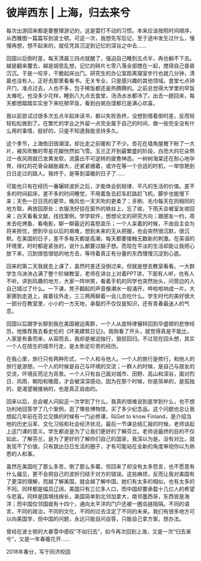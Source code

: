 # 彼岸西东 | 上海，归去来兮


每次出游回来都是要整理游记的，这是雷打不动的习惯。本来应该按照时间顺序，从西雅图一篇篇写到波士顿。可这一次，我想先写后记，至于途中发生过什么，慢慢再想，想不起来的，就任凭其沉淀到记忆的深谷之中去……  

回国以后倒时差，每天清晨三四点就醒了，强迫自己睡到五点半，再也躺不下去。越是翻来覆去，越是胡思乱想，记忆的碎片七零八落全部搅在一起，搅得自己昏昏沉沉。于是一咬牙，干脆起床出门。研究生的办公室距离寝室步行也就几分钟，清晨也没有人，正好去那里看看书，无关专业，只是感兴趣的其他领域。食堂七点钟开门，准点过去，人也不多，包子稀饭都还是热腾腾的。之前总觉得大学里的早饭太难吃，也没多少花样，睡到八九点去食堂，汤汤水水都冷了。出去一趟回来，每天都想踏踏实实坐下来吃顿早饭，看到白粥白馍都已是满心欢喜。

我以前尝试过很多次五点半起床读书，都以失败告终，没想到借着倒时差，反而轻轻松松做到了。在繁忙的学业之外留一点完全属于自己的时间，做一些完全没有什么用的事情，挺好的。只是不知道我能坚持多久。

这个季节，上海依旧很潮湿，却比走之前暖和了不少。杏花在墙角屋檐下粉了一大片，被风吹散的零星花瓣恍然如飞雪。玉兰正开到最繁盛的阶段，白而大的花朵熬过一夜风雨就已发黄发软，流露出不可逆转的疲惫神态。一树树海棠还在耐心地孕育，绯红的花骨朵越胀越大，还紧紧绷着，或许在等一个合适的时机，一举惊艳到日日走过的路人。我终于，是等到温暖的日子了……

可能也只有在经历一番辗转波折之后，才能体会到规律、平凡的生活的价值。差不多的时间起床，差不多的时间睡觉，不用着急去赶车赶路赶飞机，脚步也能慢下来；天色一日日亮的更早，晚风也一天天吹的更柔了；牙刷、毛巾每天在同相同的地方取，再放回原处；衣服洗好挂在窗外的铁丝上，忘了收，下雨天会被室友收回来；白天看看文献，找找案例，学学软件，想想论文的研究方向；跟朋友一约，周末去吃烤鱼、看电影，聊一聊最近的喜怒哀乐；一个人呆着的时候，不由自主会为将来担忧，想到毕业以后的艰难，想到未来的无从把握，也会突然很沉默，很沉默。在美国的日子，差不多每天都是高潮，每天都要接触无数新的刺激。在英语的环境里，时时都是紧张的，说什么都要过脑子想。而现在平淡的生活却能让我把心放下来，沉到很低很低的地方去，等待着真正有分量的东西慢慢沉淀到心底。

回来的第二天我就去上课了，虽然时差还没倒过来，但就是想去教室看看。一大群学生乌泱泱占满了整个阶梯教室，老师在讲台上对着PPT讲，下面有人听，也有人不听。讲到风趣的地方，大家一阵哄笑，看着手机的同学也突然抬头，问旁边的人自己错过了什么。一下课，凳子翻起的声音像潮水一般涌开，哗啦啦响成一片。大家挪到走道上，挨着往外走，三三两两聊着一会儿去吃什么。学生时代的美好很大一部分在教室里，小小的一方天地，承载的不仅仅是知识，还有青春最迷人的气息。


回国以后跟学长聊到我在美国被迫离群，一个人从底特律辗转回到华盛顿的悲惨经历，他推荐我去看史伦的《环美建筑日记》。我刚看了开头，就觉得真是不能比，人家是有备而来，从容而去，我却是被迫独行，狼狈回归。不过现在回头想，其实一个人在陌生的城市行走，是太弥足珍贵的经历。
 

在我心里，旅行只有两种形式，一个人和与他人。一个人的旅行是修行，和他人的旅行是游憩。一个人的时候是自己与环境的交流；一群人的时候，是自己与朋友的交流，环境反而沦为背景。一个人只有自己面对城市、田野、高山和深谷，面对烈日、风雨、朝阳和晚霞，才会被深深感动，因为在那个时候，你是简单的，是孤独的，是渴望被接纳的，也是真正自由的。


回来以后，总会被人问起这一次学到了什么。我真的很难说到底学到什么，也不想功利地回答学了几个案例，逛了哪些博物馆，买了多少纪念品。这个问题也总让我想起几年前在芬兰交换的时候有一门必修课，叫Get to know Finland，是介绍当地的历史沿革、文化习俗和社会经济状况。最后一节课总结汇报的时候，老师谈起上这门课的意义。学生都说是为了让我们更好的了解芬兰。老师说最终的目的不仅如此，了解芬兰，是为了更好的了解你们自己的国家，我深以为是。没有对比，就发现不了价值，只有跳出日日生活的圈子，才有可能站在全新的角度审视你以为熟悉的人和事。


虽然在美国吃了那么多苦，倒了那么多霉，但回来了却没有太多怨言，也不愿意有什么偏见，更不会把自己的波折归结于对方的错误。这些麻烦，反而让我对美国有了更深的理解，而越了解美国，就会越了解中国，她们有太多的相似，也有太多的不同。同样都是幅员辽阔，美国只有三亿多人口，而中国却要承载十几亿人的希望与悲喜。同样是国境线绵长，美国简单到北邻加拿大，南邻墨西哥，东西皆是海洋；而中国仅邻国就有十四个，通向太平洋的门户还被一圈岛链阻隔。不同的语言，不同的政治，不同的文化，不同的过去注定了不同的未来。我们有很多地方可以向美国学，但中国的问题，永远只能自问自答，只能自己拿方案，想办法。

 
曾经在波士顿的大暴雪中感叹“不如归去”，如今再次回到上海，又是一次“归去来兮”，又是一年春暖花开……


2018年春分，写于同济校园